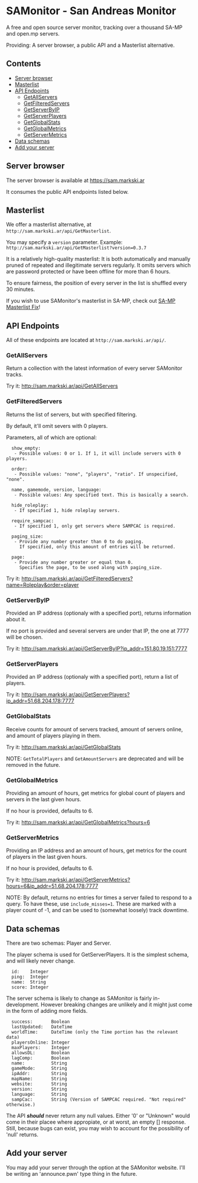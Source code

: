 # SAMonitor - San Andreas Monitor

A free and open source server monitor, tracking over a thousand SA-MP and open.mp servers.

Providing: A server browser, a public API and a Masterlist alternative.

## Contents

- [Server browser](#server-browser)
- [Masterlist](#masterlist)
- [API Endpoints](#api-endpoints)
  - [GetAllServers](#getallservers)
  - [GetFilteredServers](#getfilteredservers)
  - [GetServerByIP](#getserverbyip)
  - [GetServerPlayers](#getserverplayers)
  - [GetGlobalStats](#GetGlobalStats)
  - [GetGlobalMetrics](#getglobalmetrics)
  - [GetServerMetrics](#getservermetrics)
- [Data schemas](#data-schemas)
- [Add your server](#add-your-server)

## Server browser

The server browser is available at https://sam.markski.ar

It consumes the public API endpoints listed below.

## Masterlist

We offer a masterlist alternative, at `http://sam.markski.ar/api/GetMasterlist`.

You may specify a `version` parameter. Example: `http://sam.markski.ar/api/GetMasterlist?version=0.3.7`

It is a relatively high-quality masterlist: It is both automatically and manually pruned of repeated and illegitimate servers regularly. It omits servers which are password protected or have been offline for more than 6 hours.

To ensure fairness, the position of every server in the list is shuffled every 30 minutes.

If you wish to use SAMonitor's masterlist in SA-MP, check out [SA-MP Masterlist Fix](https://github.com/spmn/sa-mp_masterlist_fix)!

## API Endpoints

All of these endpoints are located at `http://sam.markski.ar/api/`.

### GetAllServers

Return a collection with the latest information of every server SAMonitor tracks.

Try it: http://sam.markski.ar/api/GetAllServers

### GetFilteredServers

Returns the list of servers, but with specified filtering.

By default, it'll omit severs with 0 players.

Parameters, all of which are optional: 
```
  show_empty:
   - Possible values: 0 or 1. If 1, it will include servers with 0 players.

  order:
   - Possible values: "none", "players", "ratio". If unspecified, "none".

  name, gamemode, version, language:
   - Possible values: Any specified text. This is basically a search.

  hide_roleplay:
   - If specified 1, hide roleplay servers.

  require_sampcac:
   - If specified 1, only get servers where SAMPCAC is required.
  
  paging_size:
   - Provide any number greater than 0 to do paging.
     If specified, only this amount of entries will be returned.

  page:
   - Provide any number greater or equal than 0.
     Specifies the page, to be used along with paging_size.
```

Try it: http://sam.markski.ar/api/GetFilteredServers?name=Roleplay&order=player

### GetServerByIP

Provided an IP address (optionaly with a specified port), returns information about it.

If no port is provided and several servers are under that IP, the one at 7777 will be chosen.

Try it: http://sam.markski.ar/api/GetServerByIP?ip_addr=151.80.19.151:7777

### GetServerPlayers

Provided an IP address (optionaly with a specified port), return a list of players.

Try it: http://sam.markski.ar/api/GetServerPlayers?ip_addr=51.68.204.178:7777

### GetGlobalStats

Receive counts for amount of servers tracked, amount of servers online, and amount of players playing in them.

Try it: http://sam.markski.ar/api/GetGlobalStats

NOTE: `GetTotalPlayers` and `GetAmountServers` are deprecated and will be removed in the future.

### GetGlobalMetrics

Providing an amount of hours, get metrics for global count of players and servers in the last given hours.

If no hour is provided, defaults to 6.

Try it: http://sam.markski.ar/api/GetGlobalMetrics?hours=6

### GetServerMetrics

Providing an IP address and an amount of hours, get metrics for the count of players in the last given hours.

If no hour is provided, defaults to 6.

Try it: http://sam.markski.ar/api/GetServerMetrics?hours=6&ip_addr=51.68.204.178:7777

NOTE: By default, returns no entries for times a server failed to respond to a query. To have these, use `include_misses=1`. These are marked with a player count of -1, and can be used to (somewhat loosely) track downtime.

## Data schemas

There are two schemas: Player and Server.

The player schema is used for GetServerPlayers. It is the simplest schema, and will likely never change.

```
  id:    Integer
  ping:  Integer
  name:  String
  score: Integer
```

The server schema is likely to change as SAMonitor is fairly in-development. However breaking changes are unlikely and it might just come in the form of adding more fields.

```
  success:       Boolean
  lastUpdated:   DateTime
  worldTime:     DateTime (only the Time portion has the relevant data)
  playersOnline: Integer
  maxPlayers:    Integer
  allowsDL:      Boolean
  lagComp:       Boolean
  name:          String
  gameMode:      String
  ipAddr:        String
  mapName:       String
  website:       String
  version:       String
  language:      String
  sampCac:       String (Version of SAMPCAC required. "Not required" otherwise.)
```

The API ***should*** never return any null values. Either '0' or "Unknown" would come in their placee where appropiate, or at worst, an empty [] response. Still, because bugs can exist, you may wish to account for the possibility of 'null' returns.

## Add your server

You may add your server through the option at the SAMonitor website.
I'll be writing an 'announce.pwn' type thing in the future.